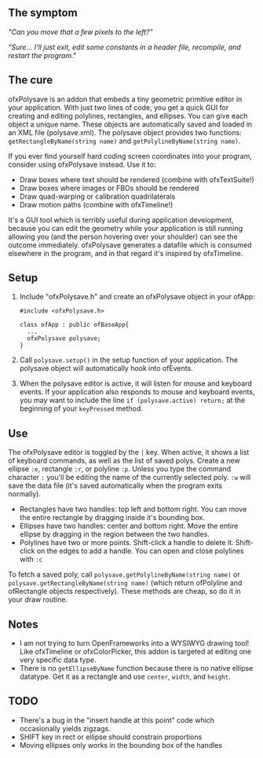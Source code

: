 ## The symptom

_"Can you move that a few pixels to the left?"_

_"Sure... I'll just exit, edit some constants in a header file, recompile, and restart the program."_

## The cure

ofxPolysave is an addon that embeds a tiny geometric primitive editor in your application.  With just two lines of code, you get a quick GUI for creating and editing polylines, rectangles, and ellipses.  You can give each object a unique name.  These objects are automatically saved and loaded in an XML file (polysave.xml).  The polysave object provides two functions: `getRectangleByName(string name)` and `getPolylineByName(string name)`.  

If you ever find yourself hard coding screen coordinates into your program, consider using ofxPolysave instead.  Use it to:

- Draw boxes where text should be rendered (combine with ofxTextSuite!)
- Draw boxes where images or FBOs should be rendered
- Draw quad-warping or calibration quadrilaterals
- Draw motion paths (combine with ofxTimeline!)

It's a GUI tool which is terribly useful during application development, because you can edit the geometry while your application is still running allowing you (and the person hovering over your shoulder) can see the outcome immediately.  ofxPolysave generates a datafile which is consumed elsewhere in the program, and in that regard it's inspired by ofxTimeline.

## Setup

1. Include "ofxPolysave.h" and create an ofxPolysave object in your ofApp:
    ```
    #include <ofxPolysave.h>
    
    class ofApp : public ofBaseApp{
      ...
      ofxPolysave polysave;
    }
    ```

2. Call `polysave.setup()` in the setup function of your application.  The polysave object will automatically hook into ofEvents.

3. When the polysave editor is active, it will listen for mouse and keyboard events.  If your application also responds to mouse and keyboard events, you may want to include the line `if (polysave.active) return;` at the beginning of your `keyPressed` method.

## Use

The ofxPolysave editor is toggled by the `|` key.  When active, it shows a list of keyboard commands, as well as the list of saved polys.  Create a new ellipse `:e`, rectangle `:r`, or polyline `:p`.  Unless you type the command character `:` you'll be editing the name of the currently selected poly.  `:w` will save the data file (it's saved automatically when the program exits normally).

- Rectangles have two handles: top left and bottom right.  You can move the entire rectangle by dragging inside it's bounding box.
- Ellipses have two handles: center and bottom right.  Move the entire ellipse by dragging in the region between the two handles.
- Polylines have two or more points.  Shift-click a handle to delete it.  Shift-click on the edges to add a handle.  You can open and close polylines with `:c`

To fetch a saved poly, call `polysave.getPolylineByName(string name)` or `polysave.getRectangleByName(string name)` (which return ofPolyline and ofRectangle objects respectively).  These methods are cheap, so do it in your draw routine.

## Notes

- I am not trying to turn OpenFrameworks into a WYSIWYG drawing tool!  Like ofxTimeline or ofxColorPicker, this addon is targeted at editing one very specific data type.
- There is no `getEllipseByName` function because there is no native ellipse datatype.  Get it as a rectangle and use `center`, `width`, and `height`.

## TODO

- There's a bug in the "insert handle at this point" code which occasionally yields zigzags.
- SHIFT key in rect or ellipse should constrain proportions
- Moving ellipses only works in the bounding box of the handles
